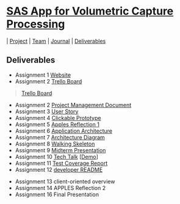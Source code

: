 # [SAS App for Volumetric Capture Processing](https://teamz-comp523.github.io/vcp/index.html) 

| [Project](https://teamz-comp523.github.io/vcp/project.html) | [Team](https://teamz-comp523.github.io/vcp/team.html) | [Journal](https://teamz-comp523.github.io/vcp/journal.html) | [Deliverables](https://teamz-comp523.github.io/vcp/deliverables.html)

## Deliverables

* Assignment 1 [Website](https://teamz-comp523.github.io/vcp/index.html)
* Assignment 2 [Trello Board](https://trello.com/b/c7Rv1ji1/comp-523)
<blockquote class="trello-board-compact">
  <a href="https://trello.com/b/c7Rv1ji1/comp-523-team-z">Trello Board</a>
</blockquote>
<script src="https://p.trellocdn.com/embed.min.js"></script>

* Assignment 2 [Project Management Document](https://docs.google.com/document/d/1WPWbsO0q96TTaZ1N69Y4FiAHSALizMKX_jACyw22Blk/edit?usp=sharing)
* Assignment 3 [User Story](https://teamz-comp523.github.io/vcp/user_story.html)
* Assignment 4 [Clickable Prototype](https://www.figma.com/proto/2x8L93JWkapR10BMBtOXry/comp523-team-z?page-id=0%3A1&node-id=50%3A290&viewport=241%2C48%2C0.44&scaling=min-zoom&starting-point-node-id=50%3A290&show-proto-sidebar=1)
* Assignment 5 [Apples Reflection 1](https://teamz-comp523.github.io/vcp/apples_reflection.html)
* Assignment 6 [Application Architecture](https://teamz-comp523.github.io/vcp/app_arch.html)
* Assignment 7 [Architecture Diagram](https://teamz-comp523.github.io/vcp/arch_diagram.html)
* Assignment 8 [Walking Skeleton](http://vcptest-env.eba-7spnf825.us-east-1.elasticbeanstalk.com/vcp/)
* Assignment 9 [Midterm Presentation](https://docs.google.com/presentation/d/1FifulikMlwqKVTyqCHDrhJKmYfcTlu6mX6JDo58RljI/edit?usp=sharing)
* Assignment 10 [Tech Talk](https://docs.google.com/presentation/d/1LiQvTqHV3ja3O8PhbK_pKRRMHK5CjKNIWpGl3FrOn5U/edit?usp=sharing)  [[Demo](https://github.com/xingdali/Websocket-demo-COMP523)]
* Assignment 11 [Test Coverage Report](https://docs.google.com/document/d/1PBBoKHPGj7BPDcb6ROVp_zuL-NqrVeQXW6SfrANJ24Q/edit?usp=sharing)
* Assignment 12 [developer README](https://github.com/teamz-comp523/vcp_project/blob/main/README.md)

- Assignment 13 client-oriented overview
- Assignment 14 APPLES Reflection 2
- Assignment 16 Final Presentation
